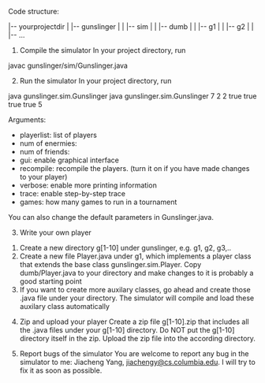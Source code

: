 Code structure:

|-- yourprojectdir
|   |-- gunslinger
|   |   |-- sim
|   |   |-- dumb
|   |   |-- g1
|   |   |-- g2
|   |   |-- ...


1. Compile the simulator
In your project directory, run

javac gunslinger/sim/Gunslinger.java

2. Run the simulator
In your project directory, run

java gunslinger.sim.Gunslinger <playerlist> <num of enermies> <num of friends> <gui> <recompile> <verbose> <trace> <games>
java gunslinger.sim.Gunslinger 7 2 2 true true true true 5

Arguments:
- playerlist: list of players
- num of enermies:
- num of friends: 
- gui: enable graphical interface
- recompile: recompile the players. (turn it on if you have made changes to your player)
- verbose: enable more printing information
- trace: enable step-by-step trace
- games: how many games to run in a tournament

You can also change the default parameters in Gunslinger.java.


3. Write your own player
1) Create a new directory g[1-10] under gunslinger, e.g. g1, g2, g3,..
2) Create a new file Player.java under g1, which implements a player class that extends the base class gunslinger.sim.Player. Copy dumb/Player.java to your directory and make changes to it is probably a good starting point
3) If you want to create more auxilary classes, go ahead and create those .java file under your directory. The simulator will compile and load these auxilary class automatically


4. Zip and upload your player
Create a zip file g[1-10].zip that includes all the .java files under your g[1-10] directory. Do NOT put the g[1-10] directory itself in the zip.
Upload the zip file into the according directory.

5. Report bugs of the simulator
You are welcome to report any bug in the simulator to me: Jiacheng Yang, jiachengy@cs.columbia.edu. I will try to fix it as soon as possible.
